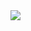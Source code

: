 <img src="https://media.licdn.com/dms/image/D4D16AQE3Fnx-WoR0EA/profile-displaybackgroundimage-shrink_350_1400/0/1673671702372?e=1683158400&v=beta&t=sIPo6WpwW6zm1GpoDiiYqQsIi4DHVLP7LA3AL941IFA">
